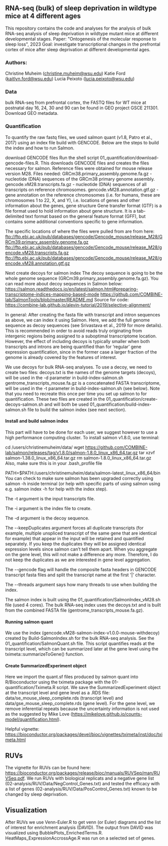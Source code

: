 ## RNA-seq (bulk) of sleep deprivation in wildtype mice at 4 different ages
This repository contains the code and analyses for the analysis of bulk RNA-seq analysis of sleep deprivation in wildtype mutant mice at different developmental stages.
Paper: "Ontogenesis of the molecular response to sleep loss", 2023
Goal: investigate transcriptional changes in the prefrontal cortex of mice after sleep deprivation at different developmental ages. 

### Authors:
Christine Muheim (christine.muheim@wsu.edu)
Katie Ford (kaitlyn.ford@wsu.edu)
Lucia Peixoto (lucia.peixoto@wsu.edu)

### Data
bulk RNA-seq from prefrontal cortex, the FASTQ files for WT mice at postnatal day 16, 24, 30 and 90 can be found in GEO project GSCE 211301. 
Download GEO metadata.

### Quantification
To quantify the raw fastq files, we used salmon quant (v1.8, Patro et al., 2017) using an index file build with GENCODE. Below are the steps to build the index and how to run Salmon.

download GENCODE files
Run the shell script 01_quantification/download-gencode-files.R. This downloads GENCODE files and creates the files necessary for salmon. Reference files were obtained for mouse release version M28.
Files needed:
GRCm38.primary_assembly.genome.fa.gz - nucleotide (DNA) sequences of the GRCm38 primary genome assembly.
gencode.vM28.transcripts.fa.gz - nucleotide (DNA) sequences of all transcripts on reference chromosomes.
gencode.vM28.annotation.gtf.gz - gene annotation on the reference chromosomes (i.e. for humans, these are chromosomes 1 to 22, X, and Y), i.e. locations of genes and other information about the genes, gene structure
Gene transfer format (GTF) is a file format used to hold information about gene structure. It is a tab-delimited text format based on the general feature format (GFF), but contains some additional conventions specific to gene information.

The specific locations of where the files were pulled from are from here:
ftp://ftp.ebi.ac.uk/pub/databases/gencode/Gencode_mouse/release_M28/GRCm39.primary_assembly.genome.fa.gz
ftp://ftp.ebi.ac.uk/pub/databases/gencode/Gencode_mouse/release_M28/gencode.vM28.transcripts.fa.gz
ftp://ftp.ebi.ac.uk/pub/databases/gencode/Gencode_mouse/release_M28/gencode.vM28.annotation.gtf.gz

Next create decoys for salmon index
The decoy sequence is going to be the whole genome sequence (GRCm39.primary_assembly.genome.fa.gz). You can read more about decoy sequences in Salmon below:
https://salmon.readthedocs.io/en/latest/salmon.html#preparing-transcriptome-indices-mapping-based-mode
https://github.com/COMBINE-lab/SalmonTools/blob/master/README.md
Source for code: https://combine-lab.github.io/alevin-tutorial/2019/selective-alignment/

In general:
After creating the fasta file with transcript and intron sequences as above, we can index it using Salmon. Here, we add the full genome sequence as decoy sequences (see Srivastava et al., 2019 for more details). This is recommended in order to avoid reads truly originating from intergenic regions being assigned to a suboptimal transcriptome location. However, the effect of including decoys is typically smaller when both transcripts and introns are being quantified than for ‘regular’ gene expression quantification, since in the former case a larger fraction of the genome is already covered by the features of interest.

We use decoys for bulk RNA-seq analyses.
To use a decoy, we need to create two files:
decoys.txt is the names of the genome targets (decoys), will be used in the -d parameter in build-index-salmon.sh
gentrome_transcripts_mouse.fa.gz is a concatenated FASTA transcriptome, will be used in the -t parameter in build-index-salmon.sh (see below). Note that you need to recreate this once per time you set up salmon to for quantification.
These two files are created in the 01_quantification/create-decoys-salmon.sh and will both be used 01_quantification/build-index-salmon.sh file to build the salmon index (see next section).

#### Install and build salmon index

This part will have to be done for each user, we suggest however to use a high performance computing cluster. 
To install salmon v1.8.0, use terminal:

cd /users/christinemuheim/data/
wget https://github.com/COMBINE-lab/salmon/releases/tag/v1.8.0/salmon-1.8.0_linux_x86_64.tar.gz
tar xzvf salmon-1.38.0_linux_x86_64.tar.gz
rm salmon-1.8.0_linux_x86_64.tar.gz
Also, make sure this is in your .bash_profile file

PATH=$PATH:/users/christinemuheim/data/salmon-latest_linux_x86_64/bin
You can check to make sure salmon has been upgraded correctly using salmon -h inside terminal (or help with specific parts of using salmon using e.g. salmon index -h for help with the index step).

The -t argument is the input transcripts file.

The -i argument is the index file to create.

The -d argument is the decoy sequence.

The --keepDuplicates argument forces all duplicate transcripts (for example, multiple unspliced transcript of the same gene that are identical for example) that appear in the input will be retained and quantified separately. If you keep the duplicates they will be assigned identical expression levels since salmon can’t tell them apart. When you aggregate on the gene level, this will not make a difference any more. Therefore, I do not keep the duplicates as we are interested in gene level aggregation.

The --gencode flag will handle the composite fasta headers in GENCODE transcript fasta files and split the transcript name at the first '|' character.

The --threads argument says how many threads to use when building the index.

The salmon index is built using the 01_quantification/SalmonIndex_vM28.sh file (used 4 cores). The bulk RNA-seq index uses the decoys.txt and is built from the combined FASTA file (gentrome_transcripts_mouse.fa.gz).


#### Running salmon quant
We use the index (gencode.vM28-salmon-index-v1.0.0-mouse-withdecoy) created by Build-SalmonIndex.sh for the bulk RNA-seq analysis. See the 01_quantification/SalmonQuant.sh file. This script quantifies reads at the transcript level, which can be summarized later at the gene level using the tximeta::summarizeToGene() function.

#### Create SummarizedExperiment object
Here we import the quant.sf files produced by salmon quant into R/Bioconductor using the tximeta package with the 01-quantification/Tximeta.R script. We save the SummarizedExperiment object at the transcript level and gene level as a .RDS file: data/se_mouse_sleep_complete.rds (transcript level) and data/gse_mouse_sleep_complete.rds (gene level).
For the gene level, we remove inferential repeats because the uncertainty information is not used as the  suggested by Mike Love (https://mikelove.github.io/counts-model/quantification.html).

Helpful vignette: https://bioconductor.org/packages/devel/bioc/vignettes/tximeta/inst/doc/tximeta.html

## RUVs

The vignette for RUVs can be found here: https://bioconductor.org/packages/release/bioc/manuals/RUVSeq/man/RUVSeq.pdf. 
We run RUVs with biological replicats and a negative gene list (02-analysis/RUV/Data/NegControl_Genes.txt) and tested the efficacy with a list of genes (02-analysis/RUV/Data/PosControl_Genes.txt) known to be changed by sleep deprivation.

## Visualization
After RUVs we use Venn-Euler.R to get venn (or Euler) diagrams and the list of interest for enrichment analysis (DAVID).
The output from DAVID was visualized using BubblePlots_EnrichedTerms.R. HeatMaps_ExpressionAccrossAge.R was run on a selected set of genes.

